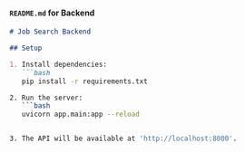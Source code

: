 
#### `README.md` for Backend
```markdown
# Job Search Backend

## Setup

1. Install dependencies:
   ```bash
   pip install -r requirements.txt

2. Run the server:
   ```bash
   uvicorn app.main:app --reload


3. The API will be available at 'http://localhost:8000'.
